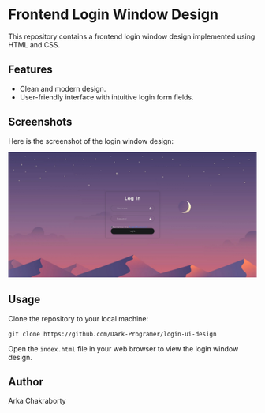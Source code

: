 <h1>Frontend Login Window Design</h1>

  <p>This repository contains a frontend login window design implemented using HTML and CSS.</p>

  <h2>Features</h2>

  <ul>
    <li>Clean and modern design.</li>
    <li>User-friendly interface with intuitive login form fields.</li>
  </ul>

  <h2>Screenshots</h2>

  <p>Here is the screenshot of the login window design:</p>
  <img src="design.png" alt="Login Window Design">

  <h2>Usage</h2>

  <p>Clone the repository to your local machine:</p>

  <pre><code>git clone https://github.com/Dark-Programer/login-ui-design</code></pre>

  <p>Open the <code>index.html</code> file in your web browser to view the login window design.</p>

  <h2>Author</h2>

  <p>Arka Chakraborty</p>
